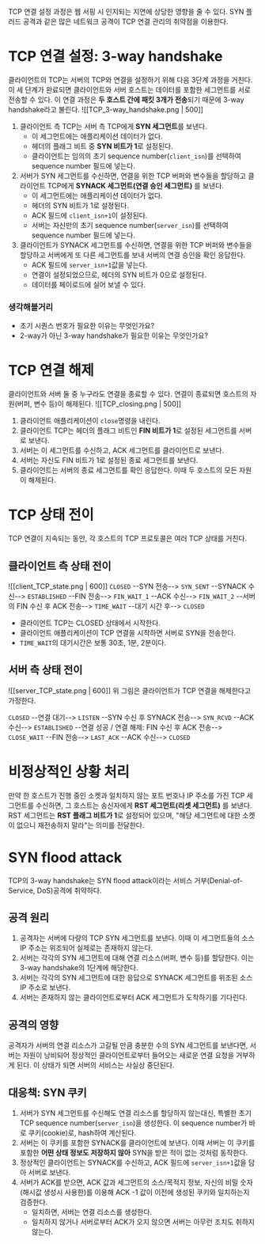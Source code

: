 TCP 연결 설정 과정은 웹 서핑 시 인지되는 지연에 상당한 영향을 줄 수 있다.
SYN 플러드 공격과 같은 많은 네트워크 공격이 TCP 연결 관리의 취약점을 이용한다.
# TCP 연결 설정: 3-way handshake
클라이언트의 TCP는 서버의 TCP와 연결을 설정하기 위해 다음 3단계 과정을 거친다.
이 세 단계가 완료되면 클라이언트와 서버 호스트는 데이터를 포함한 세그먼트를 서로 전송할 수 있다.
이 연결 과정은 **두 호스트 간에 패킷 3개가 전송**되기 때문에 3-way handshake라고 불린다.
![[TCP_3-way_handshake.png | 500]]
1. 클라이언트 측 TCP는 서버 측 TCP에게 **SYN 세그먼트**를 보낸다.
	- 이 세그먼트에는 애플리케이션 데이터가 없다.
	- 헤더의 플래그 비트 중 **SYN 비트가 1**로 설정된다.
	- 클라이언트는 임의의 초기 sequence number(`client_isn`)를 선택하여 sequence number 필드에 넣는다.
2. 서버가 SYN 세그먼트를 수신하면, 연결을 위한 TCP 버퍼와 변수들을 할당하고 클라이언트 TCP에게 **SYNACK 세그먼트(연결 승인 세그먼트)** 를 보낸다.
	- 이 세그먼트에는 애플리케이션 데이터가 없다.
	- 헤더의 SYN 비트가 1로 설정된다.
	- ACK 필드에 `client_isn+1`이 설정된다.
	- 서버는 자신만의 초기 sequence number(`server_isn`)를 선택하여 sequence number 필드에 넣는다.
3. 클라이언트가 SYNACK 세그먼트를 수신하면, 연결을 위한 TCP 버퍼와 변수들을 할당하고 서버에게 또 다른 세그먼트를 보내 서버의 연결 승인을 확인 응답한다.
	- ACK 필드에 `server_isn+1`값을 넣는다.
	- 연결이 설정되었으므로, 헤더의 SYN 비트가 0으로 설정된다.
	- 데이터를 페이로드에 실어 보낼 수 있다.
### 생각해볼거리
- 초기 시퀀스 번호가 필요한 이유는 무엇인가요?
- 2-way가 아닌 3-way handshake가 필요한 이유는 무엇인가요?
# TCP 연결 해제
클라이언트와 서버 둘 중 누구라도 연결을 종료할 수 있다. 연결이 종료되면 호스트의 자원(버퍼, 변수 등)이 해제된다.
![[TCP_closing.png | 500]]
1. 클라이언트 애플리케이션이 `close`명령을 내린다.
2. 클라이언트 TCP는 헤더의 플래그 비트인 **FIN 비트가 1**로 설정된 세그먼트를 서버로 보낸다.
3. 서버는 이 세그먼트를 수신하고, ACK 세그먼트를 클라이언트로 보낸다.
4. 서버는 자신도 FIN 비트가 1로 설정된 종료 세그먼트를 보낸다.
5. 클라이언트는 서버의 종료 세그먼트를 확인 응답한다. 이때 두 호스트의 모든 자원이 해제된다.
# TCP 상태 전이
TCP 연결이 지속되는 동안, 각 호스트의 TCP 프로토콜은 여러 TCP 상태를 거친다.
## 클라이언트 측 상태 전이
![[client_TCP_state.png | 600]]
`CLOSED` --SYN 전송--> `SYN_SENT` --SYNACK 수신--> `ESTABLISHED` --FIN 전송--> `FIN_WAIT_1` --ACK 수신--> `FIN_WAIT_2` --서버의 FIN 수신 후 ACK 전송--> `TIME_WAIT` --대기 시간 후--> `CLOSED`

- 클라이언트 TCP는 CLOSED 상태에서 시작한다.
- 클라이언트 애플리케이션이 TCP 연결을 시작하면 서버로 SYN을 전송한다.
- `TIME_WAIT`의 대기시간은 보통 30초, 1분, 2분이다.

## 서버 측 상태 전이
![[server_TCP_state.png | 600]]
위 그림은 클라이언트가 TCP 연결을 해제한다고 가정한다.

`CLOSED` --연결 대기--> `LISTEN` --SYN 수신 후 SYNACK 전송--> `SYN_RCVD` --ACK 수신--> `ESTABLISHED` --연결 성공 / 연결 해제: FIN 수신 후 ACK 전송--> `CLOSE_WAIT` --FIN 전송--> `LAST_ACK` --ACK 수신--> `CLOSED`

# 비정상적인 상황 처리
만약 한 호스트가 진행 중인 소켓과 일치하지 않는 포트 번호나 IP 주소를 가진 TCP 세그먼트를 수신하면, 그 호스트는 송신자에게 **RST 세그먼트(리셋 세그먼트)** 를 보낸다. 
RST 세그먼트는 **RST 플래그 비트가 1**로 설정되어 있으며, "해당 세그먼트에 대한 소켓이 없으니 재전송하지 말라"는 의미를 전달한다.
# SYN flood attack
TCP의 3-way handshake는 SYN flood attack이라는 서비스 거부(Denial-of-Service, DoS)공격에 취약하다.
## 공격 원리
1. 공격자는 서버에 다량의 TCP SYN 세그먼트를 보낸다. 
   이때 이 세그먼트들의 소스 IP 주소는 위조되어 실제로는 존재하지 않는다.
2. 서버는 각각의 SYN 세그먼트에 대해 연결 리소스(버퍼, 변수 등)를 할당한다.
   이는 3-way handshake의 1단계에 해당한다.
3. 서버는 각각의 SYN 세그먼트에 대한 응답으로 SYNACK 세그먼트를 위조된 소스 IP 주소로 보낸다.
4. 서버는 존재하지 않는 클라이언트로부터 ACK 세그먼트가 도착하기를 기다린다.
## 공격의 영향
공격자가 서버의 연결 리소스가 고갈될 만큼 충분한 수의 SYN 세그먼트를 보낸다면, 서버는 자원이 낭비되어 정상적인 클라이언트로부터 들어오는 새로운 연결 요청을 거부하게 된다. 이 상태가 되면 서버의 서비스는 사실상 중단된다.
## 대응책: SYN 쿠키
1. 서버가 SYN 세그먼트를 수신해도 연결 리소스를 할당하지 않는대신, 특별한 초기 TCP sequence number(`server_isn`)을 생성한다.
   이 sequence number가 바로 쿠키(cookie)로, hash하여 계산된다.
2. 서버는 이 쿠키를 포함한 SYNACK를 클라이언트에 보낸다.
   이때 서버는 이 쿠키를 포함한 **어떤 상태 정보도 저장하지 않아** SYN을 받은 적이 없는 것처럼 동작한다.
3. 정상적인 클라이언트는 SYNACK를 수신하고, ACK 필드에 `server_isn+1`값을 담아 서버로 보낸다.
4. 서버가 ACK를 받으면, ACK 값과 세그먼트의 소스/목적지 정보, 자신의 비밀 숫자(해시값 생성시 사용한)를 이용해 ACK -1 값이 이전에 생성된 쿠키와 일치하는지 검증한다.
	- 일치하면, 서버는 연결 리소스를 생성한다.
	- 일치하지 않거나 서버로부터 ACK가 오지 않으면 서버는 아무런 조치도 취하지 않는다.